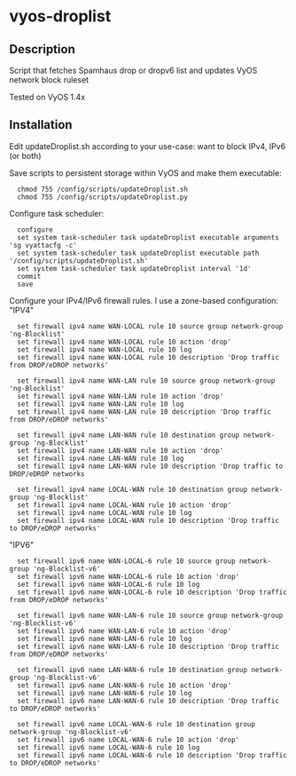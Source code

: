 # vyos-droplist

Description
-----------
Script that fetches Spamhaus drop or dropv6 list and updates VyOS network block ruleset

Tested on VyOS 1.4x

Installation
------------
Edit updateDroplist.sh according to your use-case: want to block IPv4, IPv6 (or both)

Save scripts to persistent storage within VyOS and make them executable:
```
  chmod 755 /config/scripts/updateDroplist.sh
  chmod 755 /config/scripts/updateDroplist.py
```

Configure task scheduler:
```
  configure
  set system task-scheduler task updateDroplist executable arguments 'sg vyattacfg -c'
  set system task-scheduler task updateDroplist executable path '/config/scripts/updateDroplist.sh'
  set system task-scheduler task updateDroplist interval '1d'
  commit
  save
```

Configure your IPv4/IPv6 firewall rules. I use a zone-based configuration:
"IPV4"
```
  set firewall ipv4 name WAN-LOCAL rule 10 source group network-group 'ng-Blocklist'
  set firewall ipv4 name WAN-LOCAL rule 10 action 'drop'
  set firewall ipv4 name WAN-LOCAL rule 10 log
  set firewall ipv4 name WAN-LOCAL rule 10 description 'Drop traffic from DROP/eDROP networks'
  
  set firewall ipv4 name WAN-LAN rule 10 source group network-group 'ng-Blocklist'
  set firewall ipv4 name WAN-LAN rule 10 action 'drop'
  set firewall ipv4 name WAN-LAN rule 10 log
  set firewall ipv4 name WAN-LAN rule 10 description 'Drop traffic from DROP/eDROP networks'
  
  set firewall ipv4 name LAN-WAN rule 10 destination group network-group 'ng-Blocklist'
  set firewall ipv4 name LAN-WAN rule 10 action 'drop'
  set firewall ipv4 name LAN-WAN rule 10 log
  set firewall ipv4 name LAN-WAN rule 10 description 'Drop traffic to DROP/eDROP networks
  
  set firewall ipv4 name LOCAL-WAN rule 10 destination group network-group 'ng-Blocklist'
  set firewall ipv4 name LOCAL-WAN rule 10 action 'drop'
  set firewall ipv4 name LOCAL-WAN rule 10 log
  set firewall ipv4 name LOCAL-WAN rule 10 description 'Drop traffic to DROP/eDROP networks'
```
"IPV6"
```
  set firewall ipv6 name WAN-LOCAL-6 rule 10 source group network-group 'ng-Blocklist-v6'
  set firewall ipv6 name WAN-LOCAL-6 rule 10 action 'drop'
  set firewall ipv6 name WAN-LOCAL-6 rule 10 log
  set firewall ipv6 name WAN-LOCAL-6 rule 10 description 'Drop traffic from DROP/eDROP networks'
  
  set firewall ipv6 name WAN-LAN-6 rule 10 source group network-group 'ng-Blocklist-v6'
  set firewall ipv6 name WAN-LAN-6 rule 10 action 'drop'
  set firewall ipv6 name WAN-LAN-6 rule 10 log
  set firewall ipv6 name WAN-LAN-6 rule 10 description 'Drop traffic from DROP/eDROP networks'
  
  set firewall ipv6 name LAN-WAN-6 rule 10 destination group network-group 'ng-Blocklist-v6'
  set firewall ipv6 name LAN-WAN-6 rule 10 action 'drop'
  set firewall ipv6 name LAN-WAN-6 rule 10 log
  set firewall ipv6 name LAN-WAN-6 rule 10 description 'Drop traffic to DROP/eDROP networks'
  
  set firewall ipv6 name LOCAL-WAN-6 rule 10 destination group network-group 'ng-Blocklist-v6'
  set firewall ipv6 name LOCAL-WAN-6 rule 10 action 'drop'
  set firewall ipv6 name LOCAL-WAN-6 rule 10 log
  set firewall ipv6 name LOCAL-WAN-6 rule 10 description 'Drop traffic to DROP/eDROP networks'
```
